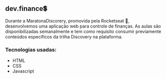 ## dev.finance:heavy_dollar_sign:

Durante a MaratonaDiscorery, promovida pela Rocketseat :rocket:, desenvolvemos uma aplicação web para controle de finanças.
As aulas são disponibilizadas semanalmente e tem como requisito consumir previamente conteúdos específicos da trilha
Discovery na plataforma.

### Tecnologias usadas:

- HTML
- CSS
- Javascript
